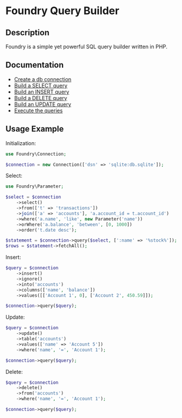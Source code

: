 # Foundry Query Builder

## Description

Foundry is a simple yet powerful SQL query builder written in PHP.

## Documentation

- [Create a db connection](docs/connection.md)
- [Build a SELECT query](docs/builder/select.md)
- [Build an INSERT query](docs/builder/insert.md)
- [Build a DELETE query](docs/builder/insert.md)
- [Build an UPDATE query](docs/builder/insert.md)
- [Execute the queries](docs/queries.md)

## Usage Example

Initialization:

```php
use Foundry\Connection;

$connection = new Connection(['dsn' => 'sqlite:db.sqlite']);
```

Select:

```php
use Foundry\Parameter;

$select = $connection
    ->select()
    ->from(['t' => 'transactions'])
    ->join(['a' => 'accounts'], 'a.account_id = t.account_id')
    ->where('a.name', 'like', new Parameter('name'))
    ->orWhere('a.balance', 'between', [0, 1000])
    ->order('t.date desc');

$statement = $connection->query($select, [':name' => '%stock%']);
$rows = $statement->fetchAll();
```

Insert:

```php
$query = $connection
    ->insert()
    ->ignore()
    ->into('accounts')
    ->columns(['name', 'balance'])
    ->values([['Account 1', 0], ['Account 2', 450.59]]);

$connection->query($query);
```

Update:

```php
$query = $connection
    ->update()
    ->table('accounts')
    ->values(['name' => 'Account 5'])
    ->where('name', '=', 'Account 1');

$connection->query($query);
```

Delete:

```php
$query = $connection
    ->delete()
    ->from('accounts')
    ->where('name', '=', 'Account 1');

$connection->query($query);
```
